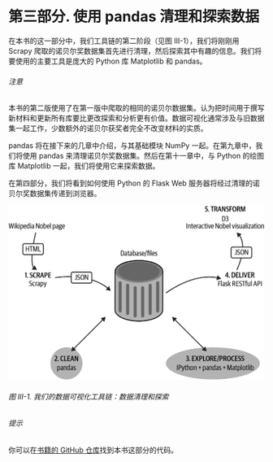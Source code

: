 # 第三部分. 使用 pandas 清理和探索数据

在本书的这一部分中，我们工具链的第二阶段（见图 III-1），我们将刚刚用 Scrapy 爬取的诺贝尔奖数据集首先进行清理，然后探索其中有趣的信息。我们将要使用的主要工具是庞大的 Python 库 Matplotlib 和 pandas。

###### 注意

本书的第二版使用了在第一版中爬取的相同的诺贝尔数据集。认为把时间用于撰写新材料和更新所有库要比更改探索和分析更有价值。数据可视化通常涉及与旧数据集一起工作，少数额外的诺贝尔获奖者完全不改变材料的实质。

pandas 将在接下来的几章中介绍，与其基础模块 NumPy 一起。在第九章中，我们将使用 pandas 来清理诺贝尔奖数据集。然后在第十一章中，与 Python 的绘图库 Matplotlib 一起，我们将使用它来探索数据。

在第四部分，我们将看到如何使用 Python 的 Flask Web 服务器将经过清理的诺贝尔奖数据集传递到浏览器。

![dpj2 p309](img/dpj2_p309.png)

###### 图 III-1. 我们的数据可视化工具链：数据清理和探索

###### 提示

你可以在[书籍的 GitHub 仓库](https://github.com/Kyrand/dataviz-with-python-and-js-ed-2)找到本书这部分的代码。
